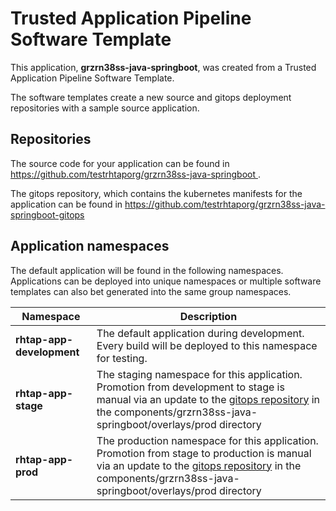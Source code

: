 # Trusted Application Pipeline Software Template

This application, **grzrn38ss-java-springboot**, was created from a Trusted Application Pipeline Software Template.

The software templates create a new source and gitops deployment repositories with a sample source application. 

## Repositories

The source code for your application can be found in [https://github.com/testrhtaporg/grzrn38ss-java-springboot ](https://github.com/testrhtaporg/grzrn38ss-java-springboot ).
 
The gitops repository, which contains the kubernetes manifests for the application can be found in 
[https://github.com/testrhtaporg/grzrn38ss-java-springboot-gitops ](https://github.com/testrhtaporg/grzrn38ss-java-springboot-gitops ) 

## Application namespaces 

The default application will be found in the following namespaces. Applications can be deployed into unique namespaces or multiple software templates can also bet generated into the same group namespaces.  

|  Namespace   |  Description   |  
| -------- | -------- |   
| **rhtap-app-development** | The default application during development. Every build will be deployed to this namespace for testing. | 
| **rhtap-app-stage** | The staging namespace for this application. Promotion from development to stage is manual via an update to the [gitops repository](https://github.com/testrhtaporg/grzrn38ss-java-springboot-gitops ) in the components/grzrn38ss-java-springboot/overlays/prod directory |  
| **rhtap-app-prod** | The production namespace for this application. Promotion from stage to production is manual via an update to the [gitops repository](https://github.com/testrhtaporg/grzrn38ss-java-springboot-gitops ) in the components/grzrn38ss-java-springboot/overlays/prod directory | 